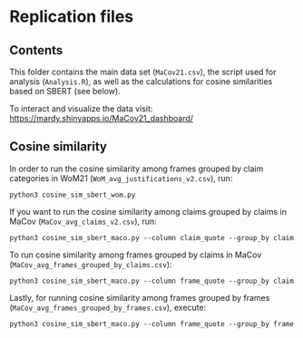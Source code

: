 Replication files
================

## Contents

This folder contains the main data set (`MaCov21.csv`), the script used
for analysis (`Analysis.R`), as well as the calculations for cosine
similarities based on SBERT (see below).

To interact and visualize the data visit:
<https://mardy.shinyapps.io/MaCov21_dashboard/>

## Cosine similarity

In order to run the cosine similarity among frames grouped by claim
categories in WoM21 (`WoM_avg_justifications_v2.csv`), run:

    python3 cosine_sim_sbert_wom.py 

If you want to run the cosine similarity among claims grouped by claims
in MaCov (`MaCov_avg_claims_v2.csv`), run:

    python3 cosine_sim_sbert_maco.py --column claim_quote --group_by claim

To run cosine similarity among frames grouped by claims in MaCov
(`MaCov_avg_frames_grouped_by_claims.csv`):

    python3 cosine_sim_sbert_maco.py --column frame_quote --group_by claim 

Lastly, for running cosine similarity among frames grouped by frames
(`MaCov_avg_frames_grouped_by_frames.csv`), execute:

    python3 cosine_sim_sbert_maco.py --column frame_quote --group_by frame
